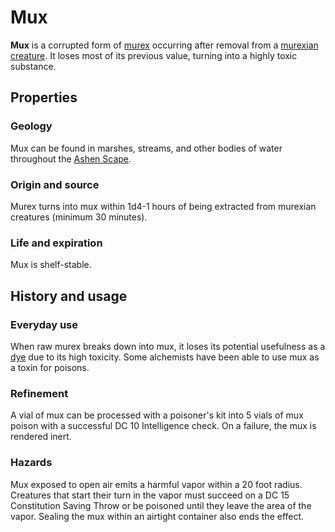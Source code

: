 # Mux

**Mux** is a corrupted form of [murex](murex.md) occurring after removal from a [murexian creature](../../bestiary/murexian-creature.md). It loses most of its previous value, turning into a highly toxic substance.

## Properties

### Geology

Mux can be found in marshes, streams, and other bodies of water throughout the [Ashen Scape](../../mote/esterfell/lenya/ashen-scape.md).

### Origin and source

Murex turns into mux within 1d4-1 hours of being extracted from murexian creatures (minimum 30 minutes).

### Life and expiration

Mux is shelf-stable.

## History and usage

### Everyday use

When raw murex breaks down into mux, it loses its potential usefulness as a [dye](murexian-dye.md) due to its high toxicity. Some alchemists have been able to use mux as a toxin for poisons.

### Refinement

A vial of mux can be processed with a poisoner's kit into 5 vials of mux poison with a successful DC 10 Intelligence check. On a failure, the mux is rendered inert.

### Hazards

Mux exposed to open air emits a harmful vapor within a 20 foot radius. Creatures that start their turn in the vapor must succeed on a DC 15 Constitution Saving Throw or be poisoned until they leave the area of the vapor. Sealing the mux within an airtight container also ends the effect.
